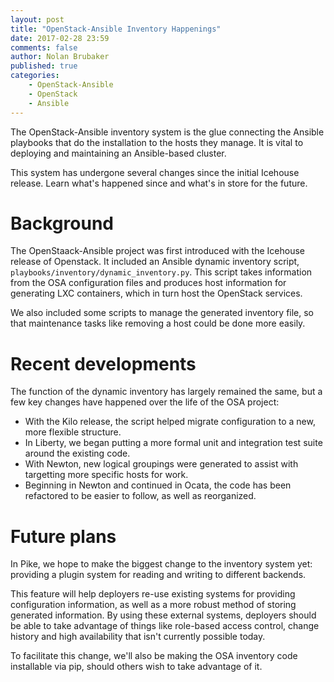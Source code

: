 ```yaml
---
layout: post
title: "OpenStack-Ansible Inventory Happenings"
date: 2017-02-28 23:59
comments: false
author: Nolan Brubaker
published: true
categories:
    - OpenStack-Ansible
    - OpenStack
    - Ansible
---
```


The OpenStack-Ansible inventory system is the glue connecting the Ansible
playbooks that do the installation to the hosts they manage. It is vital
to deploying and maintaining an Ansible-based cluster.

This system has undergone several changes since the initial Icehouse
release. Learn what's happened since and what's in store for the future.

<!-- more -->

# Background

The OpenStaack-Ansible project was first introduced with the Icehouse
release of Openstack. It included an Ansible dynamic inventory script,
``playbooks/inventory/dynamic_inventory.py``. This script takes
information from the OSA configuration files and produces host information
for generating LXC containers, which in turn host the OpenStack services.

We also included some scripts to manage the generated inventory file, so
that maintenance tasks like removing a host could be done more easily.

# Recent developments

The function of the dynamic inventory has largely remained the same, but
a few key changes have happened over the life of the OSA project:

 - With the Kilo release, the script helped migrate configuration to a
 new, more flexible structure.
 - In Liberty, we began putting a more formal unit and integration test
 suite around the existing code.
 - With Newton, new logical groupings were generated to assist with
 targetting more specific hosts for work.
 - Beginning in Newton and continued in Ocata, the code has been
 refactored to be easier to follow, as well as reorganized.

# Future plans

In Pike, we hope to make the biggest change to the inventory system yet:
providing a plugin system for reading and writing to different backends.

This feature will help deployers re-use existing systems for providing
configuration information, as well as a more robust method of storing
generated information. By using these external systems, deployers should
be able to take advantage of things like role-based access control, change
history and high availability that isn't currently possible today.

To facilitate this change, we'll also be making the OSA inventory code
installable via pip, should others wish to take advantage of it.

